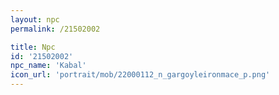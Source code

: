 ```yaml
---
layout: npc
permalink: /21502002

title: Npc
id: '21502002'
npc_name: 'Kabal'
icon_url: 'portrait/mob/22000112_n_gargoyleironmace_p.png'
---
```

